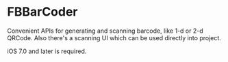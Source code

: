 # FBBarCoder
Convenient APIs for generating and scanning barcode, like 1-d or 2-d QRCode.  Also there's a scanning UI which can be used directly into project.

iOS 7.0 and later is required.
